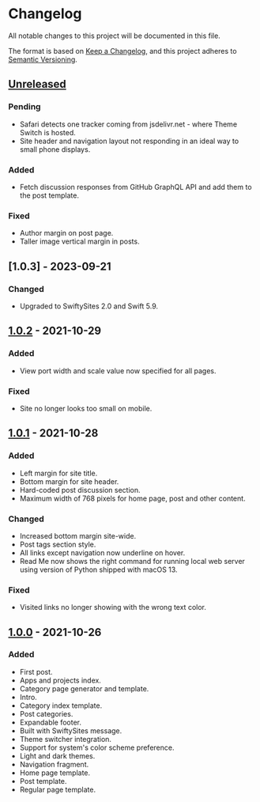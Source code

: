 # Changelog
All notable changes to this project will be documented in this file.

The format is based on [Keep a Changelog](https://keepachangelog.com/en/1.0.0/), and this project adheres to [Semantic Versioning](https://semver.org/spec/v2.0.0.html).

## [Unreleased]
### Pending
- Safari detects one tracker coming from jsdelivr.net - where Theme Switch is hosted.
- Site header and navigation layout not responding in an ideal way to small phone displays.

### Added
- Fetch discussion responses from GitHub GraphQL API and add them to the post template.

### Fixed
- Author margin on post page.
- Taller image vertical margin in posts.

## [1.0.3] - 2023-09-21
### Changed
- Upgraded to SwiftySites 2.0 and Swift 5.9.

## [1.0.2] - 2021-10-29
### Added
- View port width and scale value now specified for all pages.

### Fixed
- Site no longer looks too small on mobile.

## [1.0.1] - 2021-10-28
### Added
- Left margin for site title.
- Bottom margin for site header.
- Hard-coded post discussion section.
- Maximum width of 768 pixels for home page, post and other content.

### Changed
- Increased bottom margin site-wide.
- Post tags section style.
- All links except navigation now underline on hover.
- Read Me now shows the right command for running local web server using version of Python shipped with macOS 13.

### Fixed
- Visited links no longer showing with the wrong text color.

## [1.0.0] - 2021-10-26
### Added
- First post.
- Apps and projects index.
- Category page generator and template.
- Intro.
- Category index template.
- Post categories.
- Expandable footer.
- Built with SwiftySites message.
- Theme switcher integration.
- Support for system's color scheme preference.
- Light and dark themes.
- Navigation fragment.
- Home page template.
- Post template.
- Regular page template.

[Unreleased]: https://github.com/diegolavalle/website/compare/1.0.1...HEAD
[1.0.2]: https://github.com/diegolavalle/website/compare/1.0.1...1.0.2
[1.0.1]: https://github.com/diegolavalle/website/compare/1.0.0...1.0.1
[1.0.0]: https://github.com/diegolavalle/website/releases/tag/1.0.0
